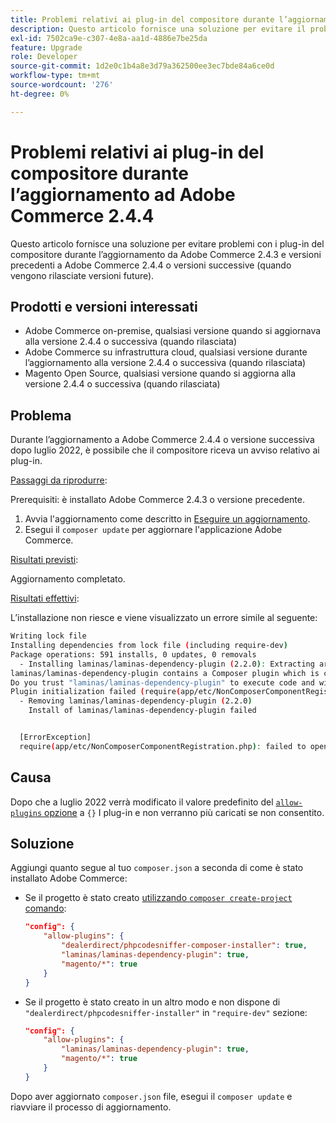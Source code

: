 ```yaml
---
title: Problemi relativi ai plug-in del compositore durante l’aggiornamento ad Adobe Commerce 2.4.4
description: Questo articolo fornisce una soluzione per evitare il problema relativo ai plug-in del compositore durante l’aggiornamento da Adobe Commerce 2.4.3 e versioni precedenti a Adobe Commerce 2.4.4 o versioni successive (quando vengono rilasciate versioni future).
exl-id: 7502ca9e-c307-4e8a-aa1d-4886e7be25da
feature: Upgrade
role: Developer
source-git-commit: 1d2e0c1b4a8e3d79a362500ee3ec7bde84a6ce0d
workflow-type: tm+mt
source-wordcount: '276'
ht-degree: 0%

---
```


# Problemi relativi ai plug-in del compositore durante l’aggiornamento ad Adobe Commerce 2.4.4

Questo articolo fornisce una soluzione per evitare problemi con i plug-in del compositore durante l’aggiornamento da Adobe Commerce 2.4.3 e versioni precedenti a Adobe Commerce 2.4.4 o versioni successive (quando vengono rilasciate versioni future).

## Prodotti e versioni interessati

* Adobe Commerce on-premise, qualsiasi versione quando si aggiornava alla versione 2.4.4 o successiva (quando rilasciata)
* Adobe Commerce su infrastruttura cloud, qualsiasi versione durante l’aggiornamento alla versione 2.4.4 o successiva (quando rilasciata)
* Magento Open Source, qualsiasi versione quando si aggiorna alla versione 2.4.4 o successiva (quando rilasciata)

## Problema

Durante l’aggiornamento a Adobe Commerce 2.4.4 o versione successiva dopo luglio 2022, è possibile che il compositore riceva un avviso relativo ai plug-in.

<u>Passaggi da riprodurre</u>:

Prerequisiti: è installato Adobe Commerce 2.4.3 o versione precedente.

1. Avvia l&#39;aggiornamento come descritto in [Eseguire un aggiornamento](https://experienceleague.adobe.com/docs/commerce-operations/upgrade-guide/implementation/perform-upgrade.html).
1. Esegui il `composer update` per aggiornare l&#39;applicazione Adobe Commerce.

<u>Risultati previsti</u>:

Aggiornamento completato.

<u>Risultati effettivi</u>:

L’installazione non riesce e viene visualizzato un errore simile al seguente:

```bash
Writing lock file
Installing dependencies from lock file (including require-dev)
Package operations: 591 installs, 0 updates, 0 removals
  - Installing laminas/laminas-dependency-plugin (2.2.0): Extracting archive
laminas/laminas-dependency-plugin contains a Composer plugin which is currently not in your allow-plugins config. See https://getcomposer.org/allow-plugins
Do you trust "laminas/laminas-dependency-plugin" to execute code and wish to enable it now? (writes "allow-plugins" to composer.json) [y,n,d,?] y
Plugin initialization failed (require(app/etc/NonComposerComponentRegistration.php): failed to open stream: No such file or directory), uninstalling plugin
  - Removing laminas/laminas-dependency-plugin (2.2.0)
    Install of laminas/laminas-dependency-plugin failed


  [ErrorException]
  require(app/etc/NonComposerComponentRegistration.php): failed to open stream: No such file or directory
```

## Causa

Dopo che a luglio 2022 verrà modificato il valore predefinito del [`allow-plugins` opzione](https://getcomposer.org/doc/06-config.md#allow-plugins) a `{}` I plug-in e non verranno più caricati se non consentito.

## Soluzione

Aggiungi quanto segue al tuo `composer.json` a seconda di come è stato installato Adobe Commerce:

* Se il progetto è stato creato [utilizzando `composer create-project` comando](https://devdocs.magento.com/guides/v2.4/install-gde/composer.html#get-the-metapackage):

  ```json
  "config": {
      "allow-plugins": {
          "dealerdirect/phpcodesniffer-composer-installer": true,
          "laminas/laminas-dependency-plugin": true,
          "magento/*": true
      }
  }
  ```

* Se il progetto è stato creato in un altro modo e non dispone di `"dealerdirect/phpcodesniffer-installer"` in `"require-dev"` sezione:

  ```json
  "config": {
      "allow-plugins": {
          "laminas/laminas-dependency-plugin": true,
          "magento/*": true
      }
  }
  ```

Dopo aver aggiornato `composer.json` file, esegui il `composer update` e riavviare il processo di aggiornamento.
